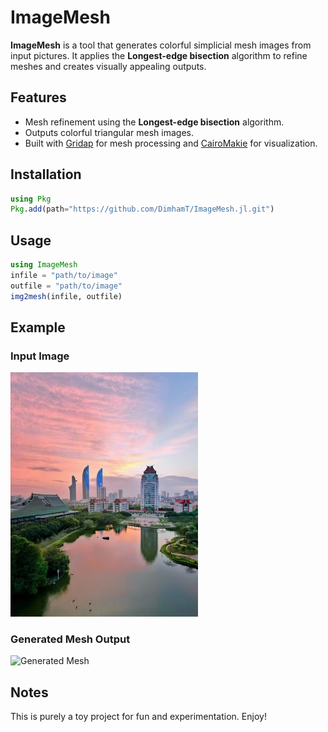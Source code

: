 # ImageMesh

**ImageMesh** is a tool that generates colorful simplicial mesh images from input pictures. It applies the **Longest-edge bisection** algorithm to refine meshes and creates visually appealing outputs.

## Features

- Mesh refinement using the **Longest-edge bisection** algorithm.
- Outputs colorful triangular mesh images.
- Built with [Gridap](https://gridap.github.io/Tutorials/stable/) for mesh processing and [CairoMakie](https://docs.makie.org/stable/explanations/backends/cairomakie.html) for visualization.


## Installation

```julia
using Pkg 
Pkg.add(path="https://github.com/DimhamT/ImageMesh.jl.git")
```

## Usage

```julia
using ImageMesh
infile = "path/to/image"
outfile = "path/to/image"
img2mesh(infile, outfile)
```

## Example 

### Input Image

<img src="demo/original.jpg" alt="Input Image" width="300"/>

### Generated Mesh Output

<img src="demo/mesh.png" alt="Generated Mesh" width="300"/>


## Notes

This is purely a toy project for fun and experimentation. Enjoy!